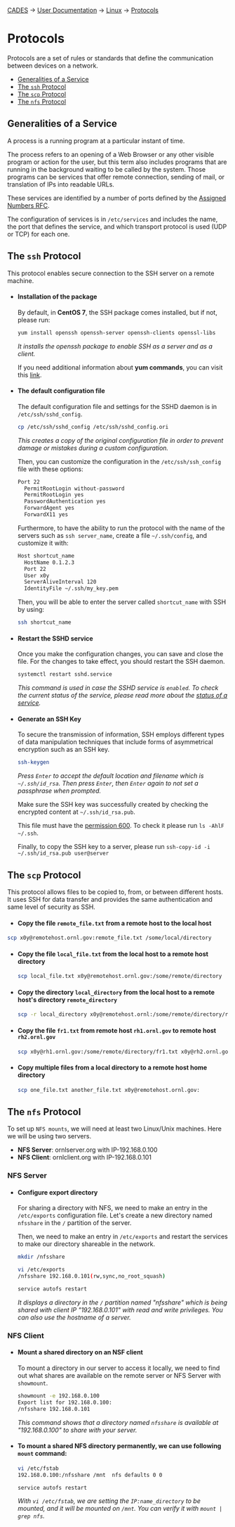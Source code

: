 [CADES](http://support.cades.ornl.gov/) → [User Documentation](../README.md) → [Linux](linux-intro.md) → [Protocols](protocols.md)

# Protocols

Protocols are a set of rules or standards that define the communication between devices on a network.

<!-- TOC depthFrom:2 depthTo:2 withLinks:1 updateOnSave:1 orderedList:0 -->

- [Generalities of a Service](#generalities-of-a-service)
- [The `ssh` Protocol](#the-ssh-protocol)
- [The `scp` Protocol](#the-scp-protocol)
- [The `nfs` Protocol](#the-nfs-protocol)

<!-- /TOC -->

## Generalities of a Service

A process is a running program at a particular instant of time.

The process refers to an opening of a Web Browser or any other visible program or action for the user, but this term also includes programs that are running in the background waiting to be called by the system. Those programs can be services that offer remote connection, sending of mail, or translation of IPs into readable URLs.

These services are identified by a number of ports defined by the [Assigned Numbers RFC](https://www.iana.org/assignments/service-names-port-numbers/service-names-port-numbers.xhtml).

The configuration of services is in `/etc/services` and includes the name, the port that defines the service, and which transport protocol is used (UDP or TCP) for each one.

## The `ssh` Protocol

This protocol enables secure connection to the SSH server on a remote machine.

- #### Installation of the package

  By default, in **CentOS 7**, the SSH package comes installed, but if not, please run:

  ```bash
  yum install openssh openssh-server openssh-clients openssl-libs
  ```

  _It installs the openssh package to enable SSH as a server and as a client._

  If you need additional information about **yum commands**, you can visit this [link](https://www.centos.org/docs/5/html/5.1/Deployment_Guide/s1-yum-useful-commands.htm).

- #### The default configuration file

  The default configuration file and settings for the SSHD daemon is in `/etc/ssh/sshd_config`.

  ```bash
  cp /etc/ssh/sshd_config /etc/ssh/sshd_config.ori
  ```

  _This creates a copy of the original configuration file in order to prevent damage or mistakes during a custom configuration._

  Then, you can customize the configuration in the `/etc/ssh/ssh_config` file with these options:

  ```bash
  Port 22
    PermitRootLogin without-password
    PermitRootLogin yes
    PasswordAuthentication yes
    ForwardAgent yes
    ForwardX11 yes
  ```

  Furthermore, to have the ability to run the protocol with the name of the servers such as `ssh server_name`, create a file `~/.ssh/config`, and customize it with:

  ```bash
  Host shortcut_name
    HostName 0.1.2.3
    Port 22
    User x0y
    ServerAliveInterval 120
    IdentityFile ~/.ssh/my_key.pem
  ```

  Then, you will be able to enter the server called `shortcut_name` with SSH by using:

  ```bash
  ssh shortcut_name
  ```

- #### Restart the SSHD service

  Once you make the configuration changes, you can save and close the file. For the changes to take effect, you should restart the SSH daemon.

  ```bash
  systemctl restart sshd.service
  ```

  _This command is used in case the SSHD service is `enabled`. To check the current status of the service, please read more about the [status of a service](services.md)._

- #### Generate an SSH Key

  To secure the transmission of information, SSH employs different types of data manipulation techniques that include forms of asymmetrical encryption such as an SSH key.

  ```bash
  ssh-keygen
  ```

  _Press `Enter` to accept the default location and filename which is `~/.ssh/id_rsa`. Then press `Enter`, then `Enter` again to not set a passphrase when prompted._

  Make sure the SSH key was successfully created by checking the encrypted content at `~/.ssh/id_rsa.pub`.

  This file must have the [permission 600](file-permissions.md). To check it please run `ls -AhlF ~/.ssh`.

  Finally, to copy the SSH key to a server, please run `ssh-copy-id -i ~/.ssh/id_rsa.pub user@server`

## The `scp` Protocol

This protocol allows files to be copied to, from, or between different hosts. It uses SSH for data transfer and provides the same authentication and same level of security as SSH.

- #### Copy the file `remote_file.txt` from a remote host to the local host

```bash
scp x0y@remotehost.ornl.gov:remote_file.txt /some/local/directory
```

- #### Copy the file `local_file.txt` from the local host to a remote host directory

  ```bash
  scp local_file.txt x0y@remotehost.ornl.gov:/some/remote/directory
  ```

- #### Copy the directory `local_directory` from the local host to a remote host's directory `remote_directory`

  ```bash
  scp -r local_directory x0y@remotehost.ornl:/some/remote/directory/remote_directory
  ```

- #### Copy the file `fr1.txt` from remote host `rh1.ornl.gov` to remote host `rh2.ornl.gov`

  ```bash
  scp x0y@rh1.ornl.gov:/some/remote/directory/fr1.txt x0y@rh2.ornl.gov:/some/remote/directory/
  ```

- #### Copy multiple files from a local directory to a remote host home directory

  ```bash
  scp one_file.txt another_file.txt x0y@remotehost.ornl.gov:
  ```


## The `nfs` Protocol

To set up `NFS mounts`, we will need at least two Linux/Unix machines. Here we will be using two servers.

- **NFS Server**: ornlserver.org with IP-192.168.0.100
- **NFS Client**: ornlclient.org with IP-192.168.0.101

### NFS Server

- #### **Configure export directory**

  For sharing a directory with NFS, we need to make an entry in the `/etc/exports` configuration file. Let's create a new directory named `nfsshare` in the `/` partition of the server.

  Then, we need to make an entry in `/etc/exports` and restart the services to make our directory shareable in the network.

  ```bash
  mkdir /nfsshare

  vi /etc/exports
  /nfsshare 192.168.0.101(rw,sync,no_root_squash)

  service autofs restart
  ```

  _It displays a directory in the `/` partition named "nfsshare" which is being shared with client IP "192.168.0.101" with read and write privileges. You can also use the hostname of a server._

### NFS Client

- #### Mount a shared directory on an NSF client

  To mount a directory in our server to access it locally, we need to find out what shares are available on the remote server or NFS Server with `showmount`.

  ```bash
  showmount -e 192.168.0.100
  Export list for 192.168.0.100:
  /nfsshare 192.168.0.101
  ```

  _This command shows that a directory named `nfsshare` is available at "192.168.0.100" to share with your server._

- #### To mount a shared NFS directory permanently, we can use following `mount` command:

  ```bash
  vi /etc/fstab
  192.168.0.100:/nfsshare /mnt  nfs defaults 0 0

  service autofs restart
  ```

  _With `vi /etc/fstab`, we are setting the `IP:name_directory` to be mounted, and it will be mounted on `/mnt`. You can verify it with `mount | grep nfs`._
